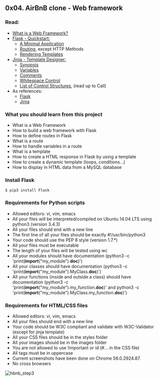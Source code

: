 ## 0x04. AirBnB clone - Web framework

### Read:

* [What is a Web Framework?](https://jeffknupp.com/blog/2014/03/03/what-is-a-web-framework/)
* [Flask - Quickstart:](http://flask.pocoo.org/docs/0.12/quickstart/)
  * [A Minimal Application](http://flask.pocoo.org/docs/0.12/quickstart/#a-minimal-application)
  * [Routing](http://flask.pocoo.org/docs/0.12/quickstart/#routing), except HTTP Methods
  * [Rendering Templates](http://flask.pocoo.org/docs/0.12/quickstart/#rendering-templates)
* [Jinja - Template Designer:](http://jinja.pocoo.org/docs/2.9/templates/)
  * [Synopsis](http://jinja.pocoo.org/docs/2.9/templates/#synopsis)
  * [Variables](http://jinja.pocoo.org/docs/2.9/templates/#variables)
  * [Comments](http://jinja.pocoo.org/docs/2.9/templates/#comments)
  * [Whitespace Control](http://jinja.pocoo.org/docs/2.9/templates/#whitespace-control)
  * [List of Control Structures](http://jinja.pocoo.org/docs/2.9/templates/#list-of-control-structures), (read up to Call)
* As references:
  * [Flask](http://flask.pocoo.org/)
  * [Jinja](http://jinja.pocoo.org/docs/2.9/templates/)

### What you should learn from this project

- What is a Web Framework
- How to build a web framework with Flask
- How to define routes in Flask
- What is a route
- How to handle variables in a route
- What is a template
- How to create a HTML response in Flask by using a template
- How to create a dynamic template (loops, conditions...)
- How to display in HTML data from a MySQL database

### Install Flask
```
$ pip3 install Flask
```

### Requirements for Python scripts

- Allowed editors: vi, vim, emacs
- All your files will be interpreted/compiled on Ubuntu 14.04 LTS using python3 (version 3.4.3)
- All your files should end with a new line
- The first line of all your files should be exactly #!/usr/bin/python3
- Your code should use the PEP 8 style (version 1.7.*)
- All your files must be executable
- The length of your files will be tested using wc
- All your modules should have documentation (python3 -c 'print(__import__("my_module").__doc__)')
- All your classes should have documentation (python3 -c 'print(__import__("my_module").MyClass.__doc__)')
- All your functions (inside and outside a class) should have documentation (python3 -c 'print(__import__("my_module").my_function.__doc__)' and python3 -c 'print(__import__("my_module").MyClass.my_function.__doc__)')

### Requirements for HTML/CSS files

- Allowed editors: vi, vim, emacs
- All your files should end with a new line
- Your code should be W3C compliant and validate with W3C-Validator (except for jinja template)
- All your CSS files should be in the styles folder
- All your images should be in the images folder
- You are not allowed to use !important or id (#... in the CSS file)
- All tags must be in uppercase
- Current screenshots have been done on Chrome 56.0.2924.87.
- No cross browsers

![hbnb_step3](https://user-images.githubusercontent.com/6486822/30093780-81ae8f7a-927c-11e7-89bf-8b2c17be7c15.png)

